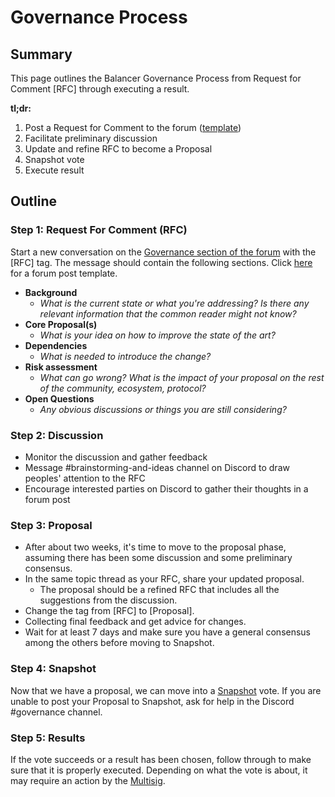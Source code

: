 # Governance Process

## Summary

This page outlines the Balancer Governance Process from Request for Comment \[RFC] through executing a result.

**tl;dr:**

1. Post a Request for Comment to the forum ([template](rfc-proposal-forum-post-template.md))
2. Facilitate preliminary discussion
3. Update and refine RFC to become a Proposal
4. Snapshot vote
5. Execute result

## Outline

### Step 1: **Request For Comment (RFC)**

Start a new conversation on the [Governance section of the forum](https://forum.balancer.fi/c/governance/7) with the \[RFC] tag. The message should contain the following sections. Click [here](rfc-proposal-forum-post-template.md) for a forum post template.

* **Background**
  * _What is the current state or what you're addressing? Is there any relevant information that the common reader might not know?_
* **Core Proposal(s)**
  * _What is your idea on how to improve the state of the art?_
* **Dependencies**
  * _What is needed to introduce the change?_
* **Risk assessment**
  * _What can go wrong? What is the impact of your proposal on the rest of the community, ecosystem, protocol?_
* **Open Questions**
  * _Any obvious discussions or things you are still considering?_

### **Step 2: Discussion**

* Monitor the discussion and gather feedback
* Message #brainstorming-and-ideas channel on Discord to draw peoples' attention to the RFC
* Encourage interested parties on Discord to gather their thoughts in a forum post

### **Step 3: Proposal**

* After about two weeks, it's time to move to the proposal phase, assuming there has been some discussion and some preliminary consensus.
* In the same topic thread as your RFC, share your updated proposal.
  * The proposal should be a refined RFC that includes all the suggestions from the discussion.
* Change the tag from \[RFC] to \[Proposal].
* Collecting final feedback and get advice for changes.
* Wait for at least 7 days and make sure you have a general consensus among the others before moving to Snapshot.

### **Step 4: Snapshot**

Now that we have a proposal, we can move into a [Snapshot](https://vote.balancer.fi) vote. If you are unable to post your Proposal to Snapshot, ask for help in the Discord #governance channel.

### Step 5: Results

If the vote succeeds or a result has been chosen, follow through to make sure that it is properly executed. Depending on what the vote is about, it may require an action by the [Multisig](../multisig/).
